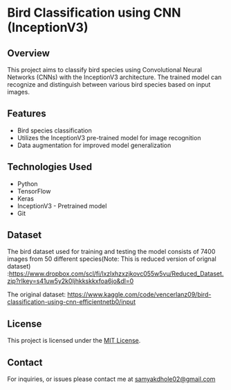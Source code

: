 # Bird Classification using CNN (InceptionV3)

## Overview

This project aims to classify bird species using Convolutional Neural Networks (CNNs) with the InceptionV3 architecture. The trained model can recognize and distinguish between various bird species based on input images.

## Features

- Bird species classification
- Utilizes the InceptionV3 pre-trained model for image recognition
- Data augmentation for improved model generalization

## Technologies Used

- Python
- TensorFlow
- Keras
- InceptionV3 - Pretrained model
- Git

## Dataset

The bird dataset used for training and testing the model consists of 7400 images from 50 different species(Note: This is reduced version of orignal dataset)
:https://www.dropbox.com/scl/fi/lxzlxhzxzjkovc055w5vu/Reduced_Dataset.zip?rlkey=s41uw5y2k0ljhkkskkxfoa6jo&dl=0

The original dataset: https://www.kaggle.com/code/vencerlanz09/bird-classification-using-cnn-efficientnetb0/input

## License

This project is licensed under the [MIT License](LICENSE).

## Contact

For inquiries, or issues please contact me at samyakdhole02@gmail.com
